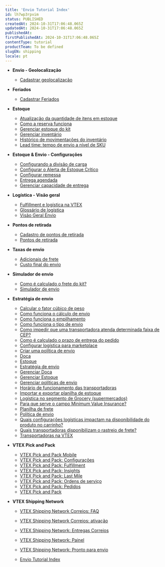 ```yaml
---
title: 'Envio Tutorial Index'
id: lh7wp3rpvim
status: PUBLISHED
createdAt: 2024-10-31T17:06:48.065Z
updatedAt: 2024-10-31T17:06:48.065Z
publishedAt: 
firstPublishedAt: 2024-10-31T17:06:48.065Z
contentType: tutorial
productTeam: To be defined
slugEN: shipping
locale: pt
---
```


- **Envio - Geolocalização**

  - [Cadastrar geolocalização](pt/docs/tutorial/gerenciar-geolocalizacao)


- **Feriados**

  - [Cadastrar Feriados](pt/docs/tutorial/cadastrar-feriados)


- **Estoque**

  - [Atualização da quantidade de itens em estoque](pt/docs/tutorial/atualizacao-da-quantidade-de-itens-em-estoque)
  - [Como a reserva funciona](pt/docs/tutorial/como-a-reserva-funciona)
  - [Gerenciar estoque do kit](pt/docs/tutorial/como-gerenciar-estoque-do-kit)
  - [Gerenciar inventário](pt/docs/tutorial/gerenciar-itens-em-estoque)
  - [Histórico de movimentações do inventário](pt/docs/tutorial/historico-de-movimentacoes-do-inventario)
  - [Lead time: tempo de envio a nível de SKU](pt/docs/tutorial/lead-time-tempo-de-envio-a-nivel-de-sku)


- **Estoque & Envio - Configurações**

  - [Configurando a divisão de carga](pt/docs/tutorial/como-funciona-a-divisao-de-carga)
  - [Configurar o Alerta de Estoque Crítico](pt/docs/tutorial/configurar-o-alerta-de-estoque-critico)
  - [Configurar remessa](pt/docs/tutorial/como-funciona-a-remessa)
  - [Entrega agendada](pt/docs/tutorial/entrega-agendada)
  - [Gerenciar capacidade de entrega](pt/docs/tutorial/gerenciar-capacidade-de-entrega)


- **Logística - Visão geral**

  - [Fulfillment e logística na VTEX](pt/docs/tutorial/fulfillment-logistica-vtex)
  - [Glossário de logística](pt/docs/tutorial/glossario-de-logistica)
  - [Visão Geral Envio](pt/docs/tutorial/visao-geral-envio)


- **Pontos de retirada**

  - [Cadastro de pontos de retirada](pt/docs/tutorial/cadastro-de-pontos-de-retirada)
  - [Pontos de retirada](pt/docs/tutorial/pontos-de-retirada)


- **Taxas de envio**

  - [Adicionais de frete](pt/docs/tutorial/adicionais-de-frete)
  - [Custo final do envio](pt/docs/tutorial/custo-final-do-envio)


- **Simulador de envio**

  - [Como é calculado o frete do kit?](pt/docs/tutorial/como-e-calculado-o-frete-do-kit)
  - [Simulador de envio](pt/docs/tutorial/simulador-de-envio)


- **Estratégia de envio**

  - [Calcular o fator cúbico de peso](pt/docs/tutorial/como-o-peso-cubado-e-calculado)
  - [Como funciona o cálculo de envio](pt/docs/tutorial/como-funciona-o-calculo-de-envio)
  - [Como funciona o empilhamento](pt/docs/tutorial/como-funciona-o-empilhamento)
  - [Como funciona o tipo de envio](pt/docs/tutorial/como-funciona-o-tipo-de-envio)
  - [Como impedir que uma transportadora atenda determinada faixa de CEP?](pt/docs/tutorial/como-impedir-que-uma-transportadora-atenda-determinada-faixa-de-cep)
  - [Como é calculado o prazo de entrega do pedido](pt/docs/tutorial/como-e-calculado-o-prazo-de-entrega-do-pedido)
  - [Configurar logística para marketplace](pt/docs/tutorial/configurando-logistica-para-marketplace)
  - [Criar uma política de envio](pt/docs/tutorial/criar-uma-politica-de-envio)
  - [Doca](pt/docs/tutorial/doca)
  - [Estoque](pt/docs/tutorial/estoque)
  - [Estratégia de envio](pt/docs/tutorial/estrategia-de-envio)
  - [Gerenciar Doca](pt/docs/tutorial/gerenciar-doca)
  - [Gerenciar Estoque](pt/docs/tutorial/gerenciar-estoque)
  - [Gerenciar políticas de envio](pt/docs/tutorial/gerenciar-politicas-de-envio)
  - [Horário de funcionamento das transportadoras](pt/docs/tutorial/horario-de-funcionamento-das-transportadoras)
  - [Importar e exportar planilha de estoque](pt/docs/tutorial/importando-e-exportando-planilha-de-estoque)
  - [Logística no segmento de Grocery (supermercados)](pt/docs/tutorial/logistica-no-segmento-de-grocery-supermercados)
  - [Para que serve o campo Minimum Value Insurance?](pt/docs/tutorial/para-que-serve-o-campo-na-tabela-de-frete-minimum-value-insurance)
  - [Planilha de frete](pt/docs/tutorial/planilha-de-frete)
  - [Política de envio](pt/docs/tutorial/politica-de-envio)
  - [Quais configurações logísticas impactam na disponibilidade do produto no carrinho?](pt/docs/tutorial/quais-configuracoes-logisticas-impactam-na-disponibilidade-do-produto-no-carrinho)
  - [Quais transportadoras disponibilizam o rastreio de frete?](pt/docs/tutorial/quais-transportadoras-disponibilizam-o-rastreio-de-frete)
  - [Transportadoras na VTEX](pt/docs/tutorial/transportadoras-na-vtex)


- **VTEX Pick and Pack**

  - [VTEX Pick and Pack Mobile](pt/docs/tutorial/vtex-pick-and-pack-mobile)
  - [VTEX Pick and Pack: Configurações](pt/docs/tutorial/vtex-pick-and-pack-configuracoes)
  - [VTEX Pick and Pack: Fulfillment](pt/docs/tutorial/vtex-pick-and-pack-fulfillment)
  - [VTEX Pick and Pack: Insights](pt/docs/tutorial/vtex-pick-and-pack-insights)
  - [VTEX Pick and Pack: Last Mile](pt/docs/tutorial/vtex-pick-and-pack-last-mile)
  - [VTEX Pick and Pack: Ordens de serviço](pt/docs/tutorial/vtex-pick-and-pack-ordens-de-servico)
  - [VTEX Pick and Pack: Pedidos](pt/docs/tutorial/vtex-pick-and-pack-pedidos)
  - [VTEX Pick and Pack](pt/docs/tutorial/vtex-pick-and-pack)


- **VTEX Shipping Network**

  - [VTEX Shipping Network Correios: FAQ](pt/docs/tutorial/vtex-shipping-network-correios-faq)
  - [VTEX Shipping Network Correios: ativação](pt/docs/tutorial/vtex-shipping-network-correios-ativacao)
  - [VTEX Shipping Network: Entregas Correios](pt/docs/tutorial/entregas-correios-vtex-shipping-network)
  - [VTEX Shipping Network: Painel](pt/docs/tutorial/painel-vtex-shipping-network)
  - [VTEX Shipping Network: Pronto para envio](pt/docs/tutorial/pronto-para-envio)


  - [Envio Tutorial Index](pt/docs/tutorial/index-pt-tutorial-shipping)

